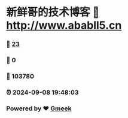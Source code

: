 # 新鲜哥的技术博客 :link: http://www.ababll5.cn 
### :page_facing_up: [23](http://www.ababll5.cn/tag.html) 
### :speech_balloon: 0 
### :hibiscus: 103780 
### :alarm_clock: 2024-09-08 19:48:03 
### Powered by :heart: [Gmeek](https://github.com/Meekdai/Gmeek)
